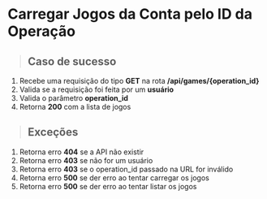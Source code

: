# Carregar Jogos da Conta pelo ID da Operação

> ## Caso de sucesso

1. Recebe uma requisição do tipo **GET** na rota **/api/games/{operation_id}**
2. Valida se a requisição foi feita por um **usuário**
3. Valida o parâmetro **operation_id**
4. Retorna **200** com a lista de jogos

> ## Exceções

1. Retorna erro **404** se a API não existir
2. Retorna erro **403** se não for um usuário
3. Retorna erro **403** se o operation_id passado na URL for inválido
4. Retorna erro **500** se der erro ao tentar carregar os jogos
5. Retorna erro **500** se der erro ao tentar listar os jogos